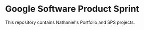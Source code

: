 # Google Software Product Sprint

This repository contains Nathaniel's Portfolio and SPS projects.

